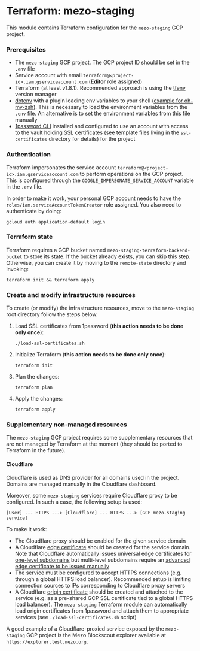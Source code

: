 # Terraform: mezo-staging

This module contains Terraform configuration for the `mezo-staging` GCP project.

### Prerequisites

- The `mezo-staging` GCP project. The GCP project ID should be set in the `.env` file
- Service account with email `terraform@<project-id>.iam.gserviceaccount.com` (**Editor** role assigned)
- Terraform (at least v1.8.1). Recommended approach is using the [tfenv](https://github.com/tfutils/tfenv) version manager
- [dotenv](https://www.npmjs.com/package/dotenv) with a plugin loading env 
  variables to your shell ([example for oh-my-zsh](https://github.com/ohmyzsh/ohmyzsh/tree/master/plugins/dotenv)).
  This is necessary to load the environment variables from the `.env` file.
  An alternative is to set the environment variables from this file manually
- [1password CLI](https://developer.1password.com/docs/cli/get-started) installed and configured to use an account with access 
  to the vault holding SSL certificates (see template files living in the 
  `ssl-certificates` directory for details) for the project

### Authentication

Terraform impersonates the service account `terraform@<project-id>.iam.gserviceaccount.com` 
to perform operations on the GCP project. This is configured through the
`GOOGLE_IMPERSONATE_SERVICE_ACCOUNT` variable in the `.env` file.

In order to make it work, your personal GCP account needs to have the 
`roles/iam.serviceAccountTokenCreator` role assigned. You also need to
authenticate by doing:
```shell
gcloud auth application-default login
```

### Terraform state

Terraform requires a GCP bucket named `mezo-staging-terraform-backend-bucket` to 
store its state. If the bucket already exists, you can skip this step. 
Otherwise, you can create it by moving to the
`remote-state` directory and invoking:
```shell
terraform init && terraform apply
```

### Create and modify infrastructure resources

To create (or modify) the infrastructure resources, move to the `mezo-staging` root directory
follow the steps below.
1. Load SSL certificates from 1password (**this action needs to be done only once**):
    ```shell
    ./load-ssl-certificates.sh
    ```

2. Initialize Terraform (**this action needs to be done only once**):
    ```shell
    terraform init
    ``` 

3. Plan the changes:
    ```shell
    terraform plan
    ```
4. Apply the changes:
    ```shell
    terraform apply
    ```

### Supplementary non-managed resources

The `mezo-staging` GCP project requires some supplementary resources that are 
not managed by Terraform at the moment (they should be ported to Terraform in the future).

#### Cloudflare

Cloudflare is used as DNS provider for all domains used in the project.
Domains are managed manually in the Cloudflare dashboard.

Moreover, some `mezo-staging` services require Cloudflare proxy to be configured. 
In such a case, the following setup is used:
```asciidoc
[User] --- HTTPS ---> [Cloudflare] --- HTTPS ---> [GCP mezo-staging service]
```
To make it work:
- The Cloudflare proxy should be enabled for the given service domain
- A Cloudflare [edge certificate](https://developers.cloudflare.com/ssl/edge-certificates/) 
  should be created for the service domain. Note that Cloudflare automatically
  issues universal edge certificates for 
  [one-level subdomains](https://developers.cloudflare.com/ssl/troubleshooting/version-cipher-mismatch/#multi-level-subdomains) 
  but multi-level subdomains require an 
  [advanced edge certificate to be issued manually](https://developers.cloudflare.com/ssl/edge-certificates/advanced-certificate-manager/manage-certificates/)
- The service must be configured to accept HTTPS connections (e.g. through 
  a global HTTPS load balancer). Recommended setup is limiting connection
  sources to IPs corresponding to Cloudflare proxy servers
- A Cloudflare [origin certificate](https://developers.cloudflare.com/ssl/origin-configuration/origin-ca) 
  should be created and attached to the service 
  (e.g. as a pre-shared GCP SSL certificate tied to a global HTTPS load balancer).
  The `mezo-staging` Terraform module can automatically load origin certificates
  from 1password and attach them to appropriate 
  services (see `./load-ssl-certificates.sh` script)
  
A good example of a Cloudflare-proxied service exposed by the `mezo-staging` GCP project
is the Mezo Blockscout explorer available at `https://explorer.test.mezo.org`.





